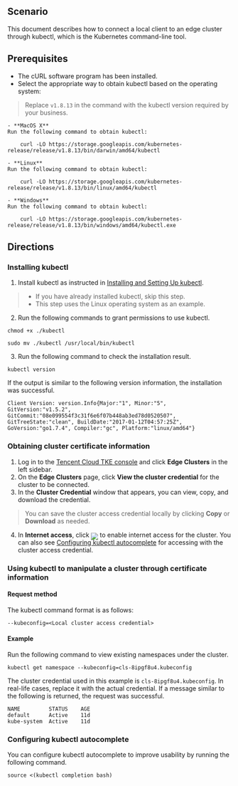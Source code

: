 ## Scenario
This document describes how to connect a local client to an edge cluster through kubectl, which is the Kubernetes command-line tool.

## Prerequisites
- The cURL software program has been installed.
- Select the appropriate way to obtain kubectl based on the operating system:
>Replace `v1.8.13` in the command with the kubectl version required by your business.
>
	- **MacOS X**
	Run the following command to obtain kubectl:
```shell
	curl -LO https://storage.googleapis.com/kubernetes-release/release/v1.8.13/bin/darwin/amd64/kubectl
```
	- **Linux**
	Run the following command to obtain kubectl:
```shell
	curl -LO https://storage.googleapis.com/kubernetes-release/release/v1.8.13/bin/linux/amd64/kubectl
```
	- **Windows**
	Run the following command to obtain kubectl:
```shell
	curl -LO https://storage.googleapis.com/kubernetes-release/release/v1.8.13/bin/windows/amd64/kubectl.exe
```

## Directions

### Installing kubectl
1. Install kubectl as instructed in [Installing and Setting Up kubectl](https://kubernetes.io/docs/user-guide/prereqs/).
>
>- If you have already installed kubectl, skip this step.
>- This step uses the Linux operating system as an example.
2. Run the following commands to grant permissions to use kubectl.
```shell
chmod +x ./kubectl
```
```
sudo mv ./kubectl /usr/local/bin/kubectl
```
3. Run the following command to check the installation result.
```shell
kubectl version
```
If the output is similar to the following version information, the installation was successful.
```shell
Client Version: version.Info{Major:"1", Minor:"5", GitVersion:"v1.5.2", GitCommit:"08e099554f3c31f6e6f07b448ab3ed78d0520507", GitTreeState:"clean", BuildDate:"2017-01-12T04:57:25Z", GoVersion:"go1.7.4", Compiler:"gc", Platform:"linux/amd64"}
```

### Obtaining cluster certificate information

1. Log in to the [Tencent Cloud TKE console](https://console.cloud.tencent.com/tke2) and click **Edge Clusters** in the left sidebar.
2. On the **Edge Clusters** page, click **View the cluster credential** for the cluster to be connected.
3. In the **Cluster Credential** window that appears, you can view, copy, and download the credential.
>You can save the cluster access credential locally by clicking **Copy** or **Download** as needed.
>
4. In **Internet access**, click <img src="https://main.qcloudimg.com/raw/fd1ae3941057881ca71bcf8b2874b510.png" style="margin:-6px 0px"> to enable internet access for the cluster. You can also see [Configuring kubectl autocomplete](#setKubectlAutomaticComplete) for accessing with the cluster access credential.


### Using kubectl to manipulate a cluster through certificate information


#### Request method
The kubectl command format is as follows:
```
--kubeconfig=<Local cluster access credential>
```

#### Example
Run the following command to view existing namespaces under the cluster.
```shell
kubectl get namespace --kubeconfig=cls-8ipgf8u4.kubeconfig
```
The cluster credential used in this example is `cls-8ipgf8u4.kubeconfig`. In real-life cases, replace it with the actual credential.
If a message similar to the following is returned, the request was successful.
```
NAME         STATUS    AGE
default      Active    11d
kube-system  Active    11d
```

<span id="setKubectlAutomaticComplete"></span>
### Configuring kubectl autocomplete

You can configure kubectl autocomplete to improve usability by running the following command.
```shell
source <(kubectl completion bash)
```

